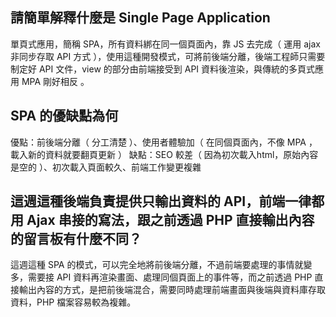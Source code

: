 ## 請簡單解釋什麼是 Single Page Application
單頁式應用，簡稱 SPA，所有資料綁在同一個頁面內，靠 JS 去完成（ 運用 ajax 非同步存取 API 方式 ），使用這種開發模式，可將前後端分離，後端工程師只需要制定好 API 文件，view 的部分由前端接受到 API 資料後渲染，與傳統的多頁式應用 MPA 剛好相反 。

## SPA 的優缺點為何
優點：前後端分離（ 分工清楚 ）、使用者體驗加（ 在同個頁面內，不像 MPA ，載入新的資料就要翻頁更新 ）
缺點：SEO 較差（ 因為初次載入html，原始內容是空的 ）、初次載入頁面較久、前端工作變更複雜


## 這週這種後端負責提供只輸出資料的 API，前端一律都用 Ajax 串接的寫法，跟之前透過 PHP 直接輸出內容的留言板有什麼不同？
這週這種 SPA 的模式，可以完全地將前後端分離，不過前端要處理的事情就變多，需要接 API 資料再渲染畫面、處理同個頁面上的事件等，而之前透過 PHP 直接輸出內容的方式，是把前後端混合，需要同時處理前端畫面與後端與資料庫存取資料，PHP 檔案容易較為複雜。